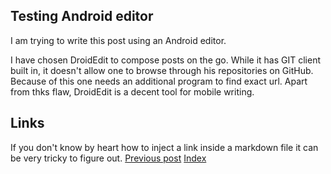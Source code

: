## Testing Android editor

I am trying to write this post using an Android editor.

I have chosen DroidEdit to compose posts on the go. While it has GIT client built in, it doesn't allow one to browse through his repositories on GitHub. Because of this one needs an additional program to find exact url. Apart from thks flaw, DroidEdit is a decent tool for mobile writing.

## Links
If you don't know by heart how to inject a link inside a markdown file it can be very tricky to figure out.
[Previous post](http://constpetrov.github.io/blog)
[Index](http://constpetrov.github.io/index)

